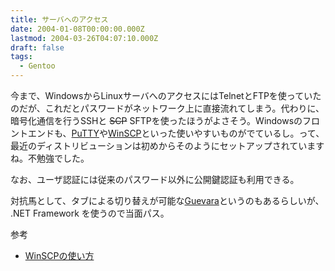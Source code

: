 ```yaml
---
title: サーバへのアクセス
date: 2004-01-08T00:00:00.000Z
lastmod: 2004-03-26T04:07:10.000Z
draft: false
tags:
  - Gentoo
---
```


今まで、WindowsからLinuxサーバへのアクセスにはTelnetとFTPを使っていたのだが、これだとパスワードがネットワーク上に直接流れてしまう。代わりに、暗号化通信を行うSSHと ~~SCP~~ SFTPを使ったほうがよさそう。Windowsのフロントエンドも、[PuTTY](http://hp.vector.co.jp/authors/VA024651/#PuTTYkj_top)や[WinSCP](http://www.tab2.jp/~winscp/)といった使いやすいものがでているし。って、最近のディストリビューションは初めからそのようにセットアップされていますね。不勉強でした。

なお、ユーザ認証には従来のパスワード以外に公開鍵認証も利用できる。

対抗馬として、タブによる切り替えが可能な[Guevara](http://www.routrek.co.jp/product/guevara.html)というのもあるらしいが、 .NET Framework を使うので当面パス。

参考

* [WinSCPの使い方](http://www.dream-seed.com/server/winscp.html)
